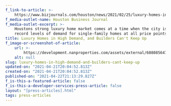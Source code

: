 ```yaml
---
f_link-to-article: >-
    https://www.bizjournals.com/houston/news/2021/02/25/luxury-homes-in-high-demand.html
f_media-outlet-name: Houston Business Journal
f_media-outlet-excerpt: >-
    Houstons strong luxury home market comes at a time when the city is seeing
    record levels of demand for single-family homes at all price points.
title: Luxury Homes in High Demand, and Builders Can't Keep Up
f_image-or-screenshot-of-article:
    url: >-
        https://development.nanproperties.com/assets/external/608085647b4b8c77713ba6e0_screen_shot_2021-04-21_at_8.53.15_AM.png
    alt: null
slug: luxury-homes-in-high-demand-and-builders-cant-keep-up
updated-on: "2021-04-21T20:04:52.813Z"
created-on: "2021-04-21T20:04:52.813Z"
published-on: "2021-04-22T21:13:29.827Z"
f_is-this-a-featured-article: false
f_is-this-a-developer-services-press-article: false
layout: "[press-articles].html"
tags: press-articles
---
```

